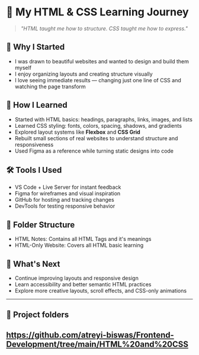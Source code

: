 # 🌱 My HTML & CSS Learning Journey
> *"HTML taught me how to structure. CSS taught me how to express."*

## 🧠 Why I Started
- I was drawn to beautiful websites and wanted to design and build them myself  
- I enjoy organizing layouts and creating structure visually  
- I love seeing immediate results — changing just one line of CSS and watching the page transform

## 📘 How I Learned
- Started with HTML basics: headings, paragraphs, links, images, and lists  
- Learned CSS styling: fonts, colors, spacing, shadows, and gradients  
- Explored layout systems like **Flexbox** and **CSS Grid**  
- Rebuilt small sections of real websites to understand structure and responsiveness  
- Used Figma as a reference while turning static designs into code

## 🛠️ Tools I Used
- VS Code + Live Server for instant feedback  
- Figma for wireframes and visual inspiration  
- GitHub for hosting and tracking changes  
- DevTools for testing responsive behavior

## 📁 Folder Structure
- HTML Notes: Contains all HTML Tags and it's meanings
- HTML-Only Website: Covers all HTML basic learning

## 🚀 What's Next
- Continue improving layouts and responsive design  
- Learn accessibility and better semantic HTML practices  
- Explore more creative layouts, scroll effects, and CSS-only animations

---
## 📁 Project folders

https://github.com/atreyi-biswas/Frontend-Development/tree/main/HTML%20and%20CSS
---



